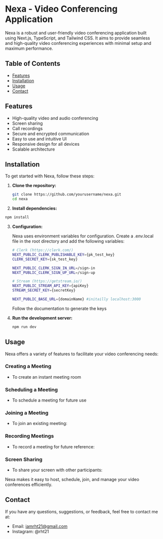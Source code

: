 # Nexa - Video Conferencing Application

Nexa is a robust and user-friendly video conferencing application built using Next.js, TypeScript, and Tailwind CSS. It aims to provide seamless and high-quality video conferencing experiences with minimal setup and maximum performance.

## Table of Contents

- [Features](#features)
- [Installation](#installation)
- [Usage](#usage)
- [Contact](#contact)

## Features

- High-quality video and audio conferencing
- Screen sharing
- Call recordings
- Secure and encrypted communication
- Easy to use and intuitive UI
- Responsive design for all devices
- Scalable architecture

## Installation

To get started with Nexa, follow these steps:

1. **Clone the repository:**

   ```bash
   git clone https://github.com/yourusername/nexa.git
   cd nexa
   ```

2. **Install dependencies:**

  ```bash
  npm install
  ```

3. **Configuration:**

   Nexa uses environment variables for configuration. Create a .env.local file in the root directory and add the following variables:

   ```bash
   # Clerk (https://clerk.com/)
   NEXT_PUBLIC_CLERK_PUBLISHABLE_KEY={pk_test_key}
   CLERK_SECRET_KEY={sk_test_key}
   
   NEXT_PUBLIC_CLERK_SIGN_IN_URL=/sign-in
   NEXT_PUBLIC_CLERK_SIGN_UP_URL=/sign-up

   # Stream (https://getstream.io/)
   NEXT_PUBLIC_STREAM_API_KEY={apiKey}
   STREAM_SECRET_KEY={secretKey}

   NEXT_PUBLIC_BASE_URL={domainName} #initailly localhost:3000
   ```

   Follow the documentation to generate the keys

4. **Run the development server:**

   ```bash
   npm run dev
   ```

## Usage

Nexa offers a variety of features to facilitate your video conferencing needs:

### Creating a Meeting
- To create an instant meeting room

### Scheduling a Meeting
- To schedule a meeting for future use

### Joining a Meeting
- To join an existing meeting:

### Recording Meetings
- To record a meeting for future reference:

### Screen Sharing
- To share your screen with other participants:

Nexa makes it easy to host, schedule, join, and manage your video conferences efficiently.

## Contact

If you have any questions, suggestions, or feedback, feel free to contact me at:

- Email: iamrht21@gmail.com
- Instagram: @rht21

